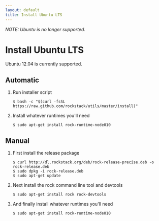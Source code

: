 ```yaml
---
layout: default
title: Install Ubuntu LTS
---
```


*NOTE: Ubuntu is no longer supported.*

# Install Ubuntu LTS

Ubuntu 12.04 is currently supported.

## Automatic

 1. Run installer script

    ``` console
    $ bash -c "$(curl -fsSL https://raw.github.com/rockstack/utils/master/install)"
    ```

 1. Install whatever runtimes you'll need

    ``` console
    $ sudo apt-get install rock-runtime-node010
    ```

## Manual

 1. First install the release package

    ``` console
    $ curl http://dl.rockstack.org/deb/rock-release-precise.deb -o rock-release.deb
    $ sudo dpkg -i rock-release.deb
    $ sudo apt-get update
    ```

 1. Next install the rock command line tool and devtools

    ``` console
    $ sudo apt-get install rock rock-devtools
    ```

 1. And finally install whatever runtimes you'll need

    ``` console
    $ sudo apt-get install rock-runtime-node010
    ```
